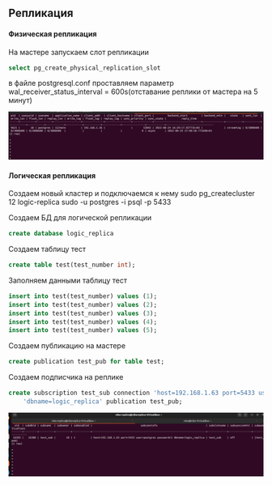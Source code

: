 ## Репликация 

#### Физическая репликация

На мастере запускаем слот репликации 
```sql
select pg_create_physical_replication_slot
```
в файле postgresql.conf проставляем параметр 
wal_receiver_status_interval = 600s(отставание реплики от мастера на 5 минут)
 
![Результат физической репликации](/resources/replica-result.png)

#### Логическая репликация

Создаем новый кластер и подключаемся к нему
sudo pg_createcluster 12 logic-replica
sudo -u postgres -i 
psql -p 5433

Создаем БД для логической репликации
```sql
create database logic_replica
```

Создаем таблицу тест
```sql
create table test(test_number int);
```

Заполняем данными таблицу тест
```sql
insert into test(test_number) values (1);
insert into test(test_number) values (2);
insert into test(test_number) values (3);
insert into test(test_number) values (4);
insert into test(test_number) values (5);
```

Создаем публикацию на мастере
```sql
create publication test_pub for table test;
```

Создаем подписчика на реплике 
```sql
create subscription test_sub connection 'host=192.168.1.63 port=5433 user postgres password=1' ||
    'dbname=logic_replica' publication test_pub;
```

![Результат логической репликации](/resources/logic_replica_result.png)